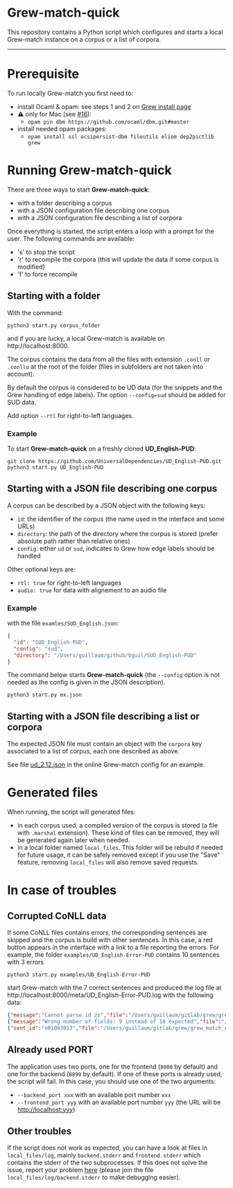 # **Grew-match-quick**

This repository contains a Python script which configures and starts a local Grew-match instance on a corpus or a list of corpora.

---

# Prerequisite

To run locally Grew-match you first need to:

 - install Ocaml & opam: see steps 1 and 2 on [Grew install page](https://grew.fr/usage/install)
 - ⚠️ only for Mac (see [#16](https://github.com/ocaml/dbm/pull/16)): 
   - `opam pin dbm https://github.com/ocaml/dbm.git#master`
 - install needed opam packages:
   - `opam install ssl ocsipersist-dbm fileutils eliom dep2pictlib grew`


# Running **Grew-match-quick**

There are three ways to start **Grew-match-quick**:
 - with a folder describing a corpus
 - with a JSON configuration file describing one corpus
 - with a JSON configuration file describing a list of corpora

Once everything is started, the script enters a loop with a prompt for the user.
The following commands are available:
 - 's' to stop the script
 - 'r' to recompile the corpora (this will update the data if some corpus is modified)
 - 'f' to force recompile

## Starting with a folder

With the command:

```
python3 start.py corpus_folder 
```

and if you are lucky, a local Grew-match is available on http://localhost:8000.

The corpus contains the data from all the files with extension `.conll` or `.conllu` at the root of the folder (files in subfolders are not taken into account).

By default the corpus is considered to be UD data (for the snippets and the Grew handling of edge labels).
The option `--config=sud` should be added for SUD data.

Add option `--rtl` for right-to-left languages.

### Example

To start **Grew-match-quick** on a freshly cloned **UD_English-PUD**:

```
git clone https://github.com/UniversalDependencies/UD_English-PUD.git
python3 start.py UD_English-PUD
```

## Starting with a JSON file describing one corpus

A corpus can be described by a JSON object with the following keys:
 - `id`: the identifier of the corpus (the name used in the interface and some URLs)
 - `directory`: the path of the directory where the corpus is stored (prefer absolute path rather than relative ones)
 - `config`: either `ud` or `sud`, indicates to Grew how edge labels should be handled

Other optional keys are:
 - `rtl: true` for right-to-left languages
 - `audio: true` for data with alignement to an audio file

### Example

with the file `examles/SUD_English.json`:

```json
{
  "id": "SUD_English-PUD",
  "config": "sud",
  "directory": "/Users/guillaum/github/bguil/SUD_English-PUD"
}
```

The command below starts **Grew-match-quick** (the `--config` option is not needed as the config is given in the JSON description).

```
python3 start.py ex.json
```

## Starting with a JSON file describing a list or corpora

The expected JSON file must contain an object with the `corpora` key associated to a list of corpus, each one described as above.

See file [ud_2.12.json](https://gitlab.inria.fr/grew/grew_match_config/-/blob/master/corpora/ud_2.12.json) in the online Grew-match config for an example.

# Generated files

When running, the script will generated files:
 - in each corpus used, a compiled version of the corpus is stored (a file with `.marshal` extension). These kind of files can be removed, they will be generated again later when needed.
 - in a local folder named `local_files`. This folder will be rebuild if needed for future usage, it can be safely removed except if you use the "Save" feature, removing `local_files` will also remove saved requests.


# In case of troubles

## Corrupted CoNLL data

If some CoNLL files contains errors, the corresponding sentences are skipped and the corpus is build with other sentences.
In this case, a red button appears in the interface with a link to a file reporting the errors.
For example, the folder `examples/UD_English-Error-PUD` contains 10 sentences with 3 errors

```
python3 start.py examples/UD_English-Error-PUD
```
start Grew-match with the 7 correct sentences and produced the log file at http://localhost:8000/meta/UD_English-Error-PUD.log with the following data:
```json
{"message":"Cannot parse id zz","file":"/Users/guillaum/gitlab/grew/grew_match_quick/examples/UD_English-Error-PUD/10_sentences.conllu","sent_id":"n01001011","line":14,"library":"Conll"}
{"message":"Wrong number of fields: 9 instead of 10 expected","file":"/Users/guillaum/gitlab/grew/grew_match_quick/examples/UD_English-Error-PUD/10_sentences.conllu","sent_id":"n01003007","line":187,"library":"Conll"}
{"sent_id":"n01003013","file":"/Users/guillaum/gitlab/grew/grew_match_quick/examples/UD_English-Error-PUD/10_sentences.conllu","message":"Unknown src identifier `17`","line":258,"library":"Conll"}
```


## Already used PORT

The application uses two ports, one for the frontend (`8000` by default) and one for the backend (`8899` by default).
If one of these ports is already used, the script will fail. In this case, you should use one of the two arguments:
 - `--backend_port xxx` with an available port number `xxx`
 - `--frontend_port yyy` with an available port number `yyy` (the URL will be [http://localhost:yyy](http://localhost:yyy))

## Other troubles

If the script does not work as expected, you can have a look at files in `local_files/log`, mainly `backend.stderr` and `frontend.stderr` which contains the stderr of the two subprocesses.
If this does not solve the issue, report your problem [here](https://github.com/grew-nlp/grew_match_quick/issues) (please join the file `local_files/log/backend.stderr` to make debugging easier).